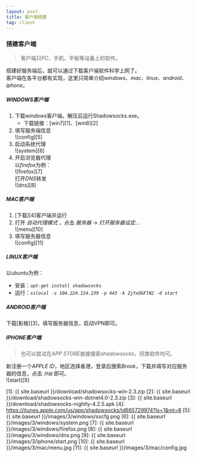 ```yaml
---
layout: post
title: 客户端搭建
tag: client
---
```


### 搭建客户端
> 客户端只*PC*、手机、平板等设备上的软件。

搭建好服务端后，就可以通过下载客户端软件科学上网了。  
客户端在各平台都有实现，这里只简单介绍*windows*、*mac*、*linux*、*android*、*iphone*。

##### *WINDOWS*客户端
1. 下载*windows*客户端，解压后运行Shadowsocks.exe。
    - 下载链接：[win7][1]、[win8][2]
2. 填写服务端信息  
![config][5]
3. 启动系统代理  
![system][6]
4. 开启浏览器代理  
以*firefox*为例：  
![firefox][7]  
打开*DNS*转发  
![dns][8]

##### *MAC*客户端
1. [下载][4]客户端并运行
2. 打开 *自动代理模式* ，点击 *服务器* -> *打开服务器设定...*  
![menu][10]
3. 填写服务器信息  
![config][11]

##### *LINUX*客户端
以ubuntu为例：

- 安装：*`apt-get install shadowsocks`*
- 运行：*`sslocal -s 104.224.154.239 -p 443 -k ZjYxOGFlN2 -d start`*

##### *ANDROID*客户端
下载[影梭][3]，填写服务器信息，启动VPN即可。

##### *IPHONE*客户端
> 也可以尝试在*APP STORE*直接搜索*shadowsocks*，同类软件均可。

新注册一个*APPLE ID*，地区选择香港，登录后搜索*Brook*，下载并填写对应服务器的信息，点击 *`开始`* 即可。  
![start][9]

[1]: {{ site.baseurl }}/download/shadowsocks-win-2.3.zip
[2]: {{ site.baseurl }}/download/shadowsocks-win-dotnet4.0-2.3.zip
[3]: {{ site.baseurl }}/download/shadowsocks-nightly-4.2.5.apk
[4]: https://itunes.apple.com/us/app/shadowsocks/id665729974?ls=1&mt=8
[5]: {{ site.baseurl }}/images/3/windows/sscfg.png
[6]: {{ site.baseurl }}/images/3/windows/system.png
[7]: {{ site.baseurl }}/images/3/windows/firefox.png
[8]: {{ site.baseurl }}/images/3/windows/dns.png
[9]: {{ site.baseurl }}/images/3/iphone/start.png
[10]: {{ site.baseurl }}/images/3/mac/menu.jpg
[11]: {{ site.baseurl }}/images/3/mac/config.jpg
